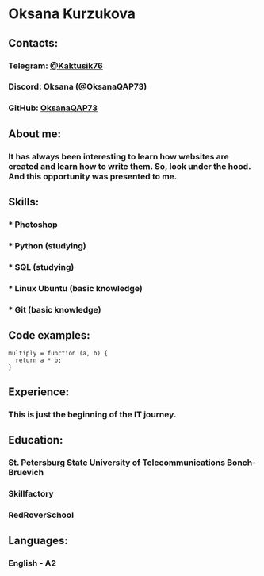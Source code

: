 # Oksana Kurzukova
## Contacts:
### Telegram: [@Kaktusik76](https://web.telegram.org/k/#-4139747756)
### Discord: Oksana (@OksanaQAP73)
### GitHub: [OksanaQAP73](https://github.com/OksanaQAP73)
## About me:
### It has always been interesting to learn how websites are created and learn how to write them. So, look under the hood. And this opportunity was presented to me.
## Skills:
### * Photoshop
### * Python (studying)
### * SQL (studying)
### * Linux Ubuntu (basic knowledge)
### * Git (basic knowledge)
## Code examples:
```
multiply = function (a, b) {
  return a * b;
}
```
## Experience:
### This is just the beginning of the IT journey.
## Education:
### St. Petersburg State University of Telecommunications Bonch-Bruevich
### Skillfactory
### RedRoverSchool
## Languages:
### English - A2

